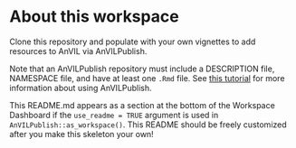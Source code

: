 # About this workspace

Clone this repository and populate with your own vignettes to add resources to AnVIL via AnVILPublish.

Note that an AnVILPublish repository must include a DESCRIPTION file, NAMESPACE file, and have at least one `.Rmd` file. See [this tutorial](https://jhudatascience.org/AnVIL_Book_Getting_Started/developing-content.html) for more information about using AnVILPublish.

This README.md appears as a section at the bottom of the Workspace Dashboard if the `use_readme = TRUE` argument is used in `AnVILPublish::as_workspace()`. This README should be freely customized after you make this skeleton your own!
